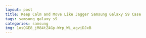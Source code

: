 ```yaml
---
layout: post
title: Keep Calm and Move Like Jagger Samsung Galaxy S9 Case
tags: samsung galaxy s9
categories: samsung
img: 1osQGE8_jM84tZ4Gp-Wrp_WL_agviDJxB
---
```

